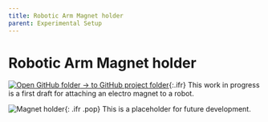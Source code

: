 ```yaml
---
title: Robotic Arm Magnet holder
parent: Experimental Setup
---
```


# Robotic Arm Magnet holder

[![Open GitHub folder]({{"/assets/img/GitHub-Mark-32px.png"|relative_url}}) → to GitHub project folder](https://github.com/reiserlab/Component-Design/tree/main/Experimental-Setup/Robot_Arm_Magnet-Holder){:.ifr}
This work in progress is a first draft for attaching an electro magnet to a robot.

![Magnet holder]({{"/assets/img/Experimental-Setup/Robot_Arm_Magnet-Holder/Robot_Arm_Magnet-Holder.png"|relative_url}}){: .ifr .pop}
This is a placeholder for future development. 
